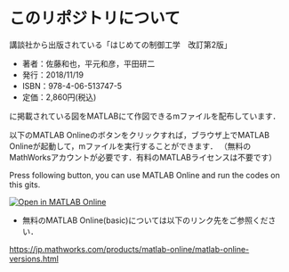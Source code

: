 # このリポジトリについて

講談社から出版されている「はじめての制御工学　改訂第2版」
- 著者：佐藤和也，平元和彦，平田研二
- 発行：2018/11/19
- ISBN：978-4-06-513747-5
- 定価：2,860円(税込)
  
に掲載されている図をMATLABにて作図できるmファイルを配布しています．

以下のMATLAB Onlineのボタンをクリックすれば，ブラウザ上でMATLAB Onlineが起動して，mファイルを実行することができます．
 （無料のMathWorksアカウントが必要です．有料のMATLABライセンスは不要です）

Press following button, you can use MATLAB Online and run the codes on this gits.

[![Open in MATLAB Online](https://www.mathworks.com/images/responsive/global/open-in-matlab-online.svg)](https://matlab.mathworks.com/open/github/v1?repo=KazuyaSato1968/First_Course_Modern_Control_Eng_MATLAB)

- 無料のMATLAB Online(basic)については以下のリンク先をご参照ください．

https://jp.mathworks.com/products/matlab-online/matlab-online-versions.html
